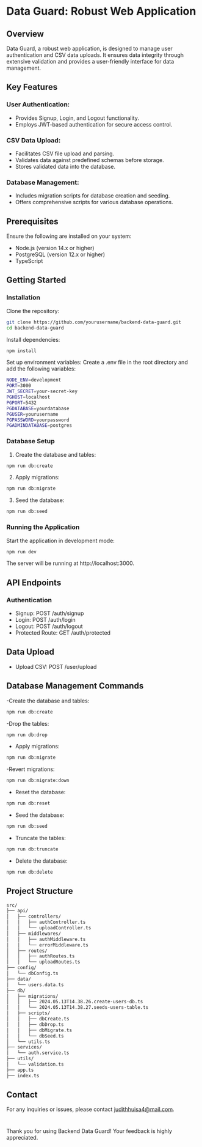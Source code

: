 # Data Guard: Robust Web Application

## Overview

Data Guard, a robust web application, is designed to manage user authentication and CSV data uploads. It ensures data integrity through extensive validation and provides a user-friendly interface for data management.

## Key Features

### User Authentication:

- Provides Signup, Login, and Logout functionality.
- Employs JWT-based authentication for secure access control.

### CSV Data Upload:

- Facilitates CSV file upload and parsing.
- Validates data against predefined schemas before storage.
- Stores validated data into the database.

### Database Management:

- Includes migration scripts for database creation and seeding.
- Offers comprehensive scripts for various database operations.

## Prerequisites

Ensure the following are installed on your system:

- Node.js (version 14.x or higher)
- PostgreSQL (version 12.x or higher)
- TypeScript

## Getting Started

### Installation

Clone the repository:

```sh
git clone https://github.com/yourusername/backend-data-guard.git
cd backend-data-guard
```

Install dependencies:

```sh
npm install
```

Set up environment variables: Create a .env file in the root directory and add the following variables:

```sh
NODE_ENV=development
PORT=3000
JWT_SECRET=your-secret-key
PGHOST=localhost
PGPORT=5432
PGDATABASE=yourdatabase
PGUSER=yourusername
PGPASSWORD=yourpassword
PGADMINDATABASE=postgres
```

### Database Setup

1. Create the database and tables:

```sh
npm run db:create
```

2. Apply migrations:

```sh
npm run db:migrate
```

3. Seed the database:

```sh
npm run db:seed
```

### Running the Application

Start the application in development mode:

```sh
npm run dev
```

The server will be running at http://localhost:3000.

## API Endpoints

### Authentication

- Signup: POST /auth/signup
- Login: POST /auth/login
- Logout: POST /auth/logout
- Protected Route: GET /auth/protected

## Data Upload

- Upload CSV: POST /user/upload

## Database Management Commands

-Create the database and tables:

```sh
npm run db:create
```

-Drop the tables:

```sh
npm run db:drop
```

- Apply migrations:

```sh
npm run db:migrate
```

-Revert migrations:

```sh
npm run db:migrate:down
```

- Reset the database:

```sh
npm run db:reset
```

- Seed the database:

```sh
npm run db:seed
```

- Truncate the tables:

```sh
npm run db:truncate
```

- Delete the database:

```sh
npm run db:delete
```

## Project Structure

```sh
src/
├── api/
│   ├── controllers/
│   │   ├── authController.ts
│   │   └── uploadController.ts
│   ├── middlewares/
│   │   ├── authMiddleware.ts
│   │   └── errorMiddleware.ts
│   ├── routes/
│   │   ├── authRoutes.ts
│   │   └── uploadRoutes.ts
├── config/
│   └── dbConfig.ts
├── data/
│   └── users.data.ts
├── db/
│   ├── migrations/
│   │   ├── 2024.05.13T14.38.26.create-users-db.ts
│   │   └── 2024.05.13T14.38.27.seeds-users-table.ts
│   ├── scripts/
│   │   ├── dbCreate.ts
│   │   ├── dbDrop.ts
│   │   ├── dbMigrate.ts
│   │   └── dbSeed.ts
│   └── utils.ts
├── services/
│   └── auth.service.ts
├── utils/
│   └── validation.ts
├── app.ts
├── index.ts
```

## Contact

For any inquiries or issues, please contact judithhuisa4@mail.com.

#

Thank you for using Backend Data Guard! Your feedback is highly appreciated.
